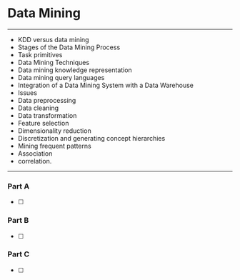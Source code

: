 # Data Mining
---
- KDD versus data mining
- Stages of the Data Mining Process
- Task primitives
- Data Mining Techniques
- Data mining knowledge representation
- Data mining query languages
- Integration of a Data Mining System with a Data Warehouse
- Issues
- Data preprocessing
- Data cleaning
- Data transformation
- Feature selection
- Dimensionality reduction
- Discretization and generating concept hierarchies
- Mining frequent patterns
- Association
- correlation.
---
### Part A
- [ ] 

### Part B
- [ ] 

### Part C
- [ ] 
